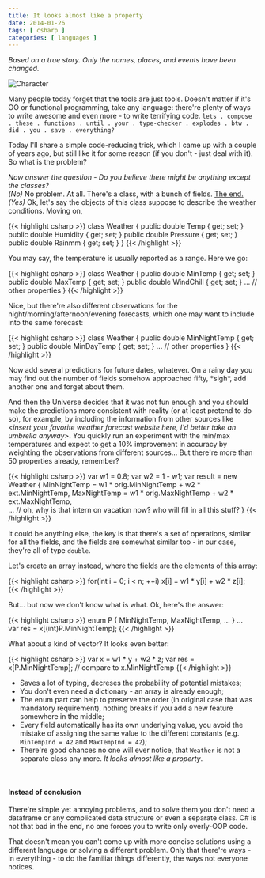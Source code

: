 ```yaml
---
title: It looks almost like a property
date: 2014-01-26
tags: [ csharp ]
categories: [ languages ]
---
```

*Based on a true story. Only the names, places, and events have been changed.* 

![Character](/images/character.jpg#floatright)

Many people today forget that the tools are just tools. Doesn't matter if it's OO or functional programming, take any language: there're plenty of ways to write awesome and even more - to write terrifying code. 
`lets . compose . these . functions . until . your . type-checker . explodes . btw . did . you . save . everything?`  

Today I'll share a simple code-reducing trick, which I came up with a couple of years ago, but still like it for some reason (if you don't - just deal with it). So what is the problem?  

*Now answer the question - Do you believe there might be anything except the classes?*  
*(No)* No problem. At all. There's a class, with a bunch of fields. <a href="#theend">The end.</a>  
*(Yes)* Ok, let's say the objects of this class suppose to describe the weather conditions. Moving on,  

{{< highlight csharp >}}
class Weather
{
    public double Temp     { get; set; }
    public double Humidity { get; set; }
    public double Pressure { get; set; } 
    public double Rainmm   { get; set; }
}
{{< /highlight >}}

You may say, the temperature is usually reported as a range. Here we go:  

{{< highlight csharp >}}
class Weather
{
    public double MinTemp   { get; set; }
    public double MaxTemp   { get; set; }
    public double WindChill { get; set; } 
    ... // other properties
}
{{< /highlight >}}

Nice, but there're also different observations for the night/morning/afternoon/evening forecasts, which one may want to include into the same forecast:  

{{< highlight csharp >}}
class Weather
{
    public double MinNightTemp { get; set; }
    public double MinDayTemp   { get; set; }
    ... // other properties
}
{{< /highlight >}}

Now add several predictions for future dates, whatever. On a rainy day you may find out the number of fields somehow approached fifty, \*sigh\*, add another one and forget about them.  

And then the Universe decides that it was not fun enough and you should make the predictions more consistent with reality (or at least pretend to do so), for example, by including the information from other sources like <*insert your favorite weather forecast website here, I'd better take an umbrella anyway*>. You quickly run an experiment with the min/max temperatures and expect to get a 10% improvement in accuracy by weighting the observations from different sources... But there're more than 50 properties already, remember?  

{{< highlight csharp >}}
var w1 = 0.8;
var w2 = 1 - w1;
var result = new Weather 
{ 
    MinNightTemp = w1 * orig.MinNightTemp + w2 * ext.MinNightTemp, 
    MaxNightTemp = w1 * orig.MaxNightTemp + w2 * ext.MaxNightTemp,  
    ... // oh, why is that intern on vacation now? who will fill in all this stuff?
}
{{< /highlight >}}

It could be anything else, the key is that there's a set of operations, similar for all the fields, and the fields are somewhat similar too - in our case, they're all of type `double`.  

Let's create an array instead, where the fields are the elements of this array:  

{{< highlight csharp >}}
for(int i = 0; i < n; ++i)
    x[i] = w1 * y[i] + w2 * z[i];
{{< /highlight >}}

But... but now we don't know what is what. Ok, here's the answer:  

{{< highlight csharp >}}
enum P 
{
    MinNightTemp,
    MaxNightTemp,
    ...
}
...   
var res = x[(int)P.MinNightTemp];
{{< /highlight >}}

What about a kind of vector? It looks even better:  

{{< highlight csharp >}}
var x = w1 * y + w2 * z; var res = x[P.MinNightTemp]; // compare to x.MinNightTemp
{{< /highlight >}}

- Saves a lot of typing, decreses the probability of potential mistakes;  
- You don't even need a dictionary - an array is already enough;  
- The enum part can help to preserve the order (in original case that was mandatory requirement), nothing breaks if you add a new feature somewhere in the middle;  
- Every field automatically has its own underlying value, you avoid the mistake of assigning the same value to the different constants (e.g. `MinTempInd = 42` and `MaxTempInd = 42`);  
- There're good chances no one will ever notice, that `Weather` is not a separate class any more. *It looks almost like a property*.  
<p>&nbsp;</p>
<h4 id="theend">Instead of conclusion</h4>  

There're simple yet annoying problems, and to solve them you don't need a dataframe or any complicated data structure or even a separate class. C# is not that bad in the end, no one forces you to write only overly-OOP code.  

That doesn't mean you can't come up with more concise solutions using a different language or solving a different problem. Only that there're ways - in everything - to do the familiar things differently, the ways not everyone notices.  
